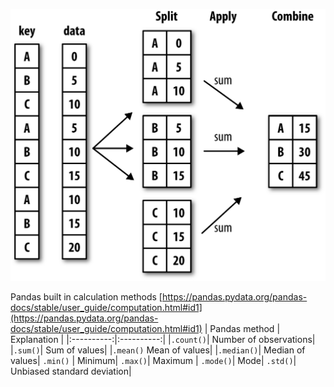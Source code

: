 

![groupby mech](images/groupby_mech.png)


Pandas built in calculation methods [https://pandas.pydata.org/pandas-docs/stable/user_guide/computation.html#id1](https://pandas.pydata.org/pandas-docs/stable/user_guide/computation.html#id1)
| Pandas method	| Explanation |
|:----------:|:----------:|
|`.count()`| Number of observations|
|`.sum()`| Sum of values|
|`.mean()`	Mean of values|
|`.median()`| Median of values|
`.min()` | Minimum|
`.max()`| Maximum | 
`.mode()`| Mode|
`.std()`| Unbiased standard deviation|
